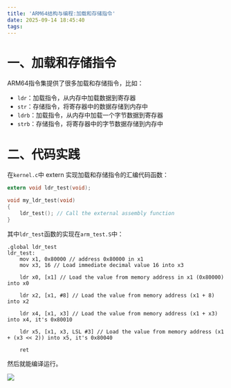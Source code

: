 ```yaml
---
title: 'ARM64结构与编程:加载和存储指令'
date: 2025-09-14 18:45:40
tags:
---
```


# 一、加载和存储指令

ARM64指令集提供了很多加载和存储指令，比如：
- `ldr`：加载指令，从内存中加载数据到寄存器
- `str`：存储指令，将寄存器中的数据存储到内存中
- `ldrb`：加载指令，从内存中加载一个字节数据到寄存器
- `strb`：存储指令，将寄存器中的字节数据存储到内存中

# 二、代码实践

在`kernel.c`中 extern 实现加载和存储指令的汇编代码函数：

```c
extern void ldr_test(void);

void my_ldr_test(void)
{
	ldr_test(); // Call the external assembly function
}
```

其中`ldr_test`函数的实现在`arm_test.S`中：

```armasm
.global ldr_test
ldr_test:
    mov x1, 0x80000 // address 0x80000 in x1
    mov x3, 16 // Load immediate decimal value 16 into x3

    ldr x0, [x1] // Load the value from memory address in x1 (0x80000) into x0

    ldr x2, [x1, #8] // Load the value from memory address (x1 + 8) into x2

    ldr x4, [x1, x3] // Load the value from memory address (x1 + x3) into x4, it's 0x80010

    ldr x5, [x1, x3, LSL #3] // Load the value from memory address (x1 + (x3 << 2)) into x5, it's 0x80040

    ret
```

然后就能编译运行。

<img src=2025-09-14-19-33-07.png>